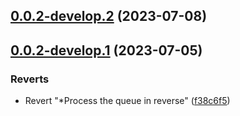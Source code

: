 ## [0.0.2-develop.2](https://git.lumeweb.com/LumeWeb/kernel-rpc-client/compare/v0.0.2-develop.1...v0.0.2-develop.2) (2023-07-08)

## [0.0.2-develop.1](https://git.lumeweb.com/LumeWeb/kernel-rpc-client/compare/v0.0.1...v0.0.2-develop.1) (2023-07-05)


### Reverts

* Revert "*Process the queue in reverse" ([f38c6f5](https://git.lumeweb.com/LumeWeb/kernel-rpc-client/commit/f38c6f53cfa68d3866d0614ea9490aef9f47bca7))
